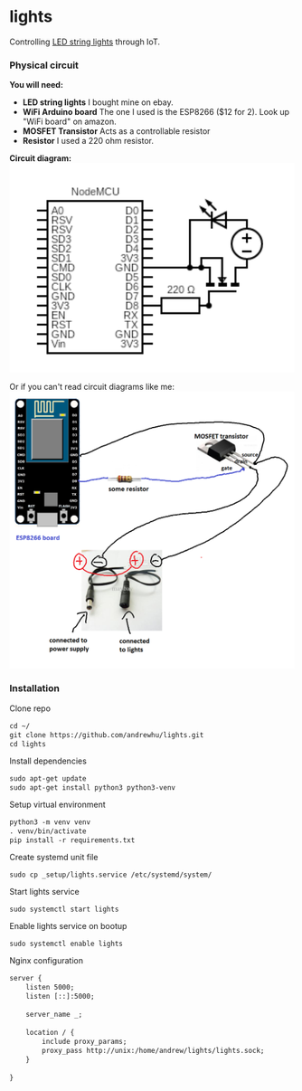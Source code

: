 # lights
Controlling [LED string lights](https://www.amazon.com/s?k=led+string+lights&ref=nb_sb_noss_1) through IoT. 


### Physical circuit

**You will need:**
* **LED string lights** I bought mine on ebay.
* **WiFi Arduino board** The one I used is the ESP8266 ($12 for 2). Look up "WiFi board" on amazon. 
* **MOSFET Transistor** Acts as a controllable resistor
* **Resistor** I used a 220 ohm resistor. 

**Circuit diagram:**
<br>
<img src="circuit.png" width="600"/>
<br>

Or if you can't read circuit diagrams like me:
<br>
<img src="circuitdiagram.png" width="600"/>
<br>


### Installation
Clone repo
```
cd ~/
git clone https://github.com/andrewhu/lights.git
cd lights
```
Install dependencies
```
sudo apt-get update
sudo apt-get install python3 python3-venv
```
Setup virtual environment
```
python3 -m venv venv
. venv/bin/activate
pip install -r requirements.txt
```
Create systemd unit file
```
sudo cp _setup/lights.service /etc/systemd/system/
```
Start lights service
```
sudo systemctl start lights
```
Enable lights service on bootup
```
sudo systemctl enable lights
```
Nginx configuration
```
server {
    listen 5000;
    listen [::]:5000;

    server_name _;

    location / {
        include proxy_params;
        proxy_pass http://unix:/home/andrew/lights/lights.sock;
    }

}

```


